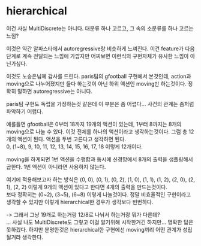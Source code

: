 # hierarchical

이건 사실 MultiDiscrete는 아니다. 대분류 하나 고르고, 그 속의 소분류를 하나 고르는 느낌?

이것은 약간 알파스타에서 autoregressive랑 비슷하게 느껴진다. 이건 feature가 다음단계로 계속 전달되는 느낌에 가깝지만 어찌보면 이런식의 구현자체가 유사한 느낌이 아닌가싶다.

이것도 노승은님께 감사를 드린다. paris팀의 gfootball 구현에서 본것인데, action과 moving으로 나누어졌지만 둘다 하는것이 아닌 하위 액션인 moving만 하는것이다. 정확히 말하면 autoregressive는 아니다.

paris팀 구현도 독립을 가정하는것 같은데 이 부분은 좀 어렵다... 사건의 관계는 좀처럼 파악하기 어렵다.

예를들면 gfootball은 0부터 18까지 19개의 액션이 있는데, 1부터 8까지는 8개의 moving으로 나눌 수 있다. 이것 전체를 하나의 액션이라고 생각하는것이다. 그럼 총 12개의 액션이 된다. 액션을 두번 고른다고 생각하면 된다.  
0, (1~8), 9, 10, 11, 12, 13, 14, 15, 16, 17, 18 이렇게 12개이다.

moving을 하게되면 1번 액션을 수행함과 동시에 신경망에서 8개의 출력을 샘플링해서 곱한다. 1번 액션이 아니라면 사용하지 않는다.

여기에 적용해보고자 하는 방식은 (0, 0), (0, 1), (0, 2), (1, 0), (1, 1), (1, 2), (2, 0), (2, 1), (2, 2) 이렇게 9개의 액션이 있다고 한다면 4개의 출력을 만드는것이다.  
보다 정확히는 (0\~2), (3\~5), (6\~8) 이렇게 나눌것이다.
정말 비효율적인 구현이라고 생각할 수 있지만 이렇게 hierarchical한 경우가 생각보다 빈번하다. 

-> 그래서 그냥 19개로 하는거랑 12/8로 나눠서 하는거랑 뭐가 다른데?  
... 사실 나도 MultiDiscrete도 그렇고 이걸 알기위해 시작한거긴 하지만... 명확한 답은 못하겠다. 하지만 분명한것은 hierarchical한 구현에선 moving끼리 어떤 관계가 성립될거라 생각한다.